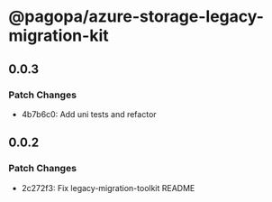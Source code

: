 # @pagopa/azure-storage-legacy-migration-kit

## 0.0.3

### Patch Changes

- 4b7b6c0: Add uni tests and refactor

## 0.0.2

### Patch Changes

- 2c272f3: Fix legacy-migration-toolkit README

